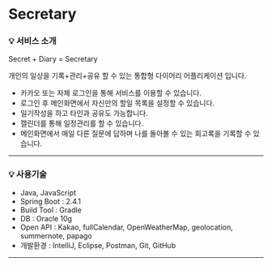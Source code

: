 
# Secretary

### 💡 서비스 소개

Secret  + Diary = Secretary

개인의 일상을 기록+관리+공유 할 수 있는 통합형 다이어리 어플리케이션 입니다.

- 카카오 또는 자체 로그인을 통해 서비스를 이용할 수 있습니다.
- 로그인 후 메인화면에서 자신만의 할일 목록을 설정할 수 있습니다.
- 일기작성을 하고 타인과 공유도 가능합니다.
- 캘린더를 통해 일정관리를 할 수 있습니다.
- 메인화면에서 매일 다른 질문에 답하며 나를 돌아볼 수 있는 회고록을 기록할 수 있습니다.

---

### 💡 사용기술

- Java, JavaScript
- Spring Boot : 2.4.1
- Build Tool : Gradle
- DB : Oracle 10g
- Open API : Kakao, fullCalendar, OpenWeatherMap, geolocation, summernote, papago
- 개발환경 : IntelliJ, Eclipse, Postman, Git, GitHub

---

